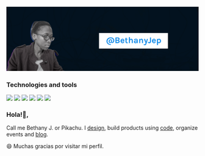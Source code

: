 

<!--
**BethanyJep/BethanyJep** is a ✨ _special_ ✨ repository because its `README.md` (this file) appears on your GitHub profile.
[![Bethany's github stats](https://github-readme-stats.vercel.app/api?username=bethanyjep)](https://github.com/anuraghazra/github-readme-stats)
Here are some ideas to get you started:
-->
[![Header](https://github.com/BethanyJep/100DaysOfDesign/blob/master/github-header-final.png "Header")](https://bethanyjep.live/)

### Technologies and tools
![](https://img.shields.io/badge/Code-Python-informational?style=flat&logo=<LOGO_NAME>&logoColor=white&color=2bbc8a)
![](https://img.shields.io/badge/Code-JavaScript-informational?style=flat&logo=<LOGO_NAME>&logoColor=white&color=2bbc8a)
![](https://img.shields.io/badge/Editor-VSCode-informational?style=flat&logo=<LOGO_NAME>&logoColor=white&color=2bbc8a)
![](https://img.shields.io/badge/CLoud-Azure-informational?style=flat&logo=<LOGO_NAME>&logoColor=white&color=2bbc8a)
![](https://img.shields.io/badge/Design-Figma-informational?style=flat&logo=<LOGO_NAME>&logoColor=white&color=2bbc8a)
![](https://img.shields.io/badge/Design-Photoshop-informational?style=flat&logo=<LOGO_NAME>&logoColor=white&color=2bbc8a)

### Hola!👋, 
Call me Bethany J. or Pikachu. 
I [design](https://www.behance.net/BethanyJep), build products using [code](https://github.com/BethanyJep), organize events and [blog](https://bethanyjep.live/). 


😄 Muchas gracias por visitar mi perfil. 







